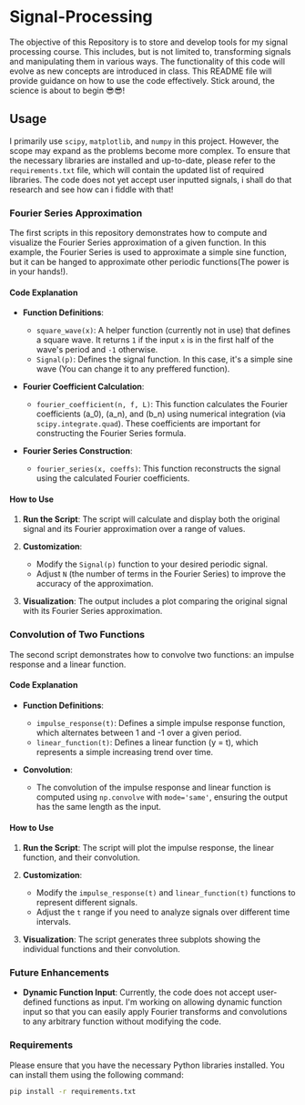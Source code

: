 # Signal-Processing

The objective of this Repository is to store and develop tools for my signal processing course. This includes, but is not limited to, transforming signals and manipulating them in various ways. The functionality of this code will evolve as new concepts are introduced in class. This README file will provide guidance on how to use the code effectively. Stick around, the science is about to begin 😎😎!

## Usage

I primarily use `scipy`, `matplotlib`, and `numpy` in this project. However, the scope may expand as the problems become more complex. To ensure that the necessary libraries are installed and up-to-date, please refer to the `requirements.txt` file, which will contain the updated list of required libraries.
The code does not yet accept user inputted signals, i shall do that research and see how can i fiddle with that!

### Fourier Series Approximation

The first scripts in this repository demonstrates how to compute and visualize the Fourier Series approximation of a given function. In this example, the Fourier Series is used to approximate a simple sine function, but it can be hanged to approximate other periodic functions(The power is in your hands!).

#### Code Explanation

- **Function Definitions**:
  - `square_wave(x)`: A helper function (currently not in use) that defines a square wave. It returns `1` if the input `x` is in the first half of the wave's period and `-1` otherwise.
  - `Signal(p)`: Defines the signal function. In this case, it's a simple sine wave (You can change it to any preffered function).
  
- **Fourier Coefficient Calculation**:
  - `fourier_coefficient(n, f, L)`: This function calculates the Fourier coefficients \(a_0\), \(a_n\), and \(b_n\) using numerical integration (via `scipy.integrate.quad`). These coefficients are important for constructing the Fourier Series formula.

- **Fourier Series Construction**:
  - `fourier_series(x, coeffs)`: This function reconstructs the signal using the calculated Fourier coefficients.

#### How to Use

1. **Run the Script**: The script will calculate and display both the original signal and its Fourier approximation over a range of values. 

2. **Customization**: 
    - Modify the `Signal(p)` function to your desired periodic signal.
    - Adjust `N` (the number of terms in the Fourier Series) to improve the accuracy of the approximation.
  
3. **Visualization**: The output includes a plot comparing the original signal with its Fourier Series approximation.

### Convolution of Two Functions

The second script demonstrates how to convolve two functions: an impulse response and a linear function.

#### Code Explanation

- **Function Definitions**:
  - `impulse_response(t)`: Defines a simple impulse response function, which alternates between 1 and -1 over a given period.
  - `linear_function(t)`: Defines a linear function \(y = t\), which represents a simple increasing trend over time.

- **Convolution**:
  - The convolution of the impulse response and linear function is computed using `np.convolve` with `mode='same'`, ensuring the output has the same length as the input.

#### How to Use

1. **Run the Script**: The script will plot the impulse response, the linear function, and their convolution.

2. **Customization**:
    - Modify the `impulse_response(t)` and `linear_function(t)` functions to represent different signals.
    - Adjust the `t` range if you need to analyze signals over different time intervals.
  
3. **Visualization**: The script generates three subplots showing the individual functions and their convolution.

### Future Enhancements

- **Dynamic Function Input**: Currently, the code does not accept user-defined functions as input. I'm working on allowing dynamic function input so that you can easily apply Fourier transforms and convolutions to any arbitrary function without modifying the code.

### Requirements

Please ensure that you have the necessary Python libraries installed. You can install them using the following command:

```bash
pip install -r requirements.txt
```
